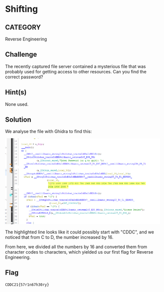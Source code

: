 # Shifting

## CATEGORY

Reverse Engineering

## Challenge

The recently captured file server contained a mysterious file that was probably used for getting access to other resources. Can you find the correct password?

## Hint(s)

None used.

## Solution

We analyse the file with Ghidra to find this:

![image](../images/SHIFTING.png)

The highlighted line looks like it could possibly start with "CDDC", and we noticed that from C to D, the number increased by 16.

From here, we divided all the numbers by 16 and converted them from character codes to characters, which yielded us our first flag for Reverse Engineering.

## Flag

    CDDC21{57r1n67h30ry}
